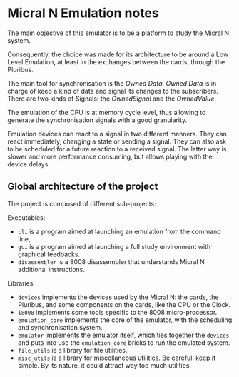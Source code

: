 # Micral N Emulation notes

The main objective of this emulator is to be a platform to study the Micral N system.

Consequently, the choice was made for its architecture to be around a Low Level Emulation, at least in the exchanges
between the cards, through the Pluribus.

The main tool for synchronisation is the *Owned Data*. *Owned Data* is in charge of keep a
kind of data and signal its changes to the subscribers. There are two kinds of
Signals: the *OwnedSignal* and the *OwnedValue*.

The emulation of the CPU is at memory cycle level, thus allowing to generate the synchronisation signals with
a good granularity.

Emulation devices can react to a signal in two different manners. They can react immediately, changing a state
or sending a signal. They can also ask to be scheduled for a future reaction to a received signal. The latter
way is slower and more performance consuming, but allows playing with the device delays.

## Global architecture of the project

The project is composed of different sub-projects:

Executables:

  * `cli` is a program aimed at launching an emulation from the command line,
  * `gui` is a program aimed at launching a full study environment with graphical feedbacks.
  * `disassembler` is a 8008 disassembler that understands Micral N additional instructions.

Libraries:

  * `devices` implements the devices used by the Micral N: the cards, the Pluribus, and some
components on the cards, like the CPU or the Clock.
  * `i8008` implements some tools specific to the 8008 micro-processor.
  * `emulation_core` implements the core of the emulator, with the scheduling and synchronisation system.
  * `emulator` implements the emulator itself, which ties together the `devices` and puts into use
    the `emulation_core` bricks to run the emulated system.
  * `file_utils` is a library for file utilities.
  * `misc_utils` is a library for miscellaneous utilities. Be careful: keep it simple. By its nature, it could attract
    way too much utilities.
